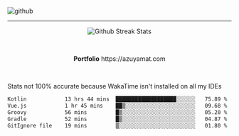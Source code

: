 ![github](https://media.discordapp.net/attachments/881363147364118528/1142610121697021952/background.png?width=1000&height=300)<br>
___
<p align="center">
  <img alt="Github Streak Stats" src="https://streak-stats.demolab.com?user=Azuyamat&theme=transparent&hide_border=true"/>
</p><br>
<p align="center">
      <strong>Portfolio</strong> https://azuyamat.com
</p><br>

Stats not 100% accurate because WakaTime isn't installed on all my IDEs
<!--START_SECTION:waka-->

```txt
Kotlin            13 hrs 44 mins  ███████████████████░░░░░░   75.89 %
Vue.js            1 hr 45 mins    ██▒░░░░░░░░░░░░░░░░░░░░░░   09.68 %
Groovy            56 mins         █▒░░░░░░░░░░░░░░░░░░░░░░░   05.20 %
Gradle            52 mins         █▒░░░░░░░░░░░░░░░░░░░░░░░   04.87 %
GitIgnore file    19 mins         ▒░░░░░░░░░░░░░░░░░░░░░░░░   01.80 %
```

<!--END_SECTION:waka-->
